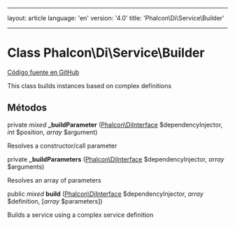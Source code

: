 * * *

layout: article language: 'en' version: '4.0' title: 'Phalcon\Di\Service\Builder'

* * *

# Class **Phalcon\Di\Service\Builder**

<a href="https://github.com/phalcon/cphalcon/tree/v4.0.0/phalcon/di/service/builder.zep" class="btn btn-default btn-sm">Código fuente en GitHub</a>

This class builds instances based on complex definitions

## Métodos

private *mixed* **_buildParameter** ([Phalcon\DiInterface](/4.0/en/api/Phalcon_DiInterface) $dependencyInjector, *int* $position, *array* $argument)

Resolves a constructor/call parameter

private **_buildParameters** ([Phalcon\DiInterface](/4.0/en/api/Phalcon_DiInterface) $dependencyInjector, *array* $arguments)

Resolves an array of parameters

public *mixed* **build** ([Phalcon\DiInterface](/4.0/en/api/Phalcon_DiInterface) $dependencyInjector, *array* $definition, [*array* $parameters])

Builds a service using a complex service definition